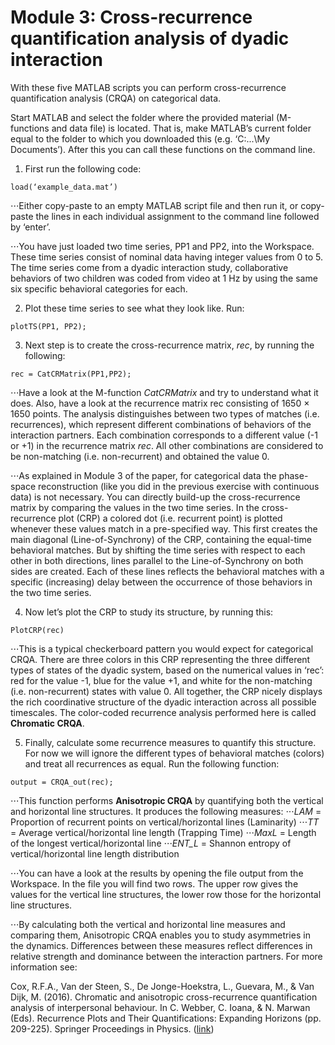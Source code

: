 # Module 3: Cross-recurrence quantification analysis of dyadic interaction

With these five MATLAB scripts you can perform cross-recurrence quantification analysis (CRQA) on categorical data. 

Start MATLAB and select the folder where the provided material (M-functions and data file) is located. That is, make MATLAB’s current folder equal to the folder to which you downloaded this (e.g. ‘C:\...\My Documents’). After this you can call these functions on the command line.

1. First run the following code: 
```
load(‘example_data.mat’)
```
⋅⋅⋅Either copy-paste to an empty MATLAB script file and then run it, or copy-paste the lines in each individual assignment to the command line followed by ‘enter’.

⋅⋅⋅You have just loaded two time series, PP1 and PP2, into the Workspace. These time series consist of nominal data having integer values from 0 to 5. The time series come from a dyadic interaction study, collaborative behaviors of two children was coded from video at 1 Hz by using the same six specific behavioral categories for each.

2. Plot these time series to see what they look like. Run:
```
plotTS(PP1, PP2);
```

3. Next step is to create the cross-recurrence matrix, *rec*, by running the following:
```
rec = CatCRMatrix(PP1,PP2);
```
⋅⋅⋅Have a look at the M-function *CatCRMatrix* and try to understand what it does. Also, have a look at the recurrence matrix rec consisting of 1650 × 1650 points. The analysis distinguishes between two types of matches (i.e. recurrences), which represent different combinations of behaviors of the interaction partners. Each combination corresponds to a different value (-1 or +1) in the recurrence matrix *rec*. All other combinations are considered to be non-matching (i.e. non-recurrent) and obtained the value 0.

⋅⋅⋅As explained in Module 3 of the paper, for categorical data the phase-space reconstruction (like you did in the previous exercise with continuous data) is not necessary. You can directly build-up the cross-recurrence matrix by comparing the values in the two time series. In the cross-recurrence plot (CRP) a colored dot (i.e. recurrent point) is plotted whenever these values match in a pre-specified way. This first creates the main diagonal (Line-of-Synchrony) of the CRP, containing the equal-time behavioral matches. But by shifting the time series with respect to each other in both directions, lines parallel to the Line-of-Synchrony on both sides are created. Each of these lines reflects the behavioral matches with a specific (increasing) delay between the occurrence of those behaviors in the two time series.

4. Now let’s plot the CRP to study its structure, by running this:
```
PlotCRP(rec)
```
⋅⋅⋅This is a typical checkerboard pattern you would expect for categorical CRQA. There are three colors in this CRP representing the three different types of states of the dyadic system, based on the numerical values in ‘rec’: red for the value -1, blue for the value +1, and white for the non-matching (i.e. non-recurrent) states with value 0. All together, the CRP nicely displays the rich coordinative structure of the dyadic interaction across all possible timescales. The color-coded recurrence analysis performed here is called **Chromatic CRQA**.

5. Finally, calculate some recurrence measures to quantify this structure. For now we will ignore the different types of behavioral matches (colors) and treat all recurrences as equal. Run the following function:
```
output = CRQA_out(rec);
```
⋅⋅⋅This function performs **Anisotropic CRQA** by quantifying both the vertical and horizontal line structures. It produces the following measures:
⋅⋅⋅*LAM* = Proportion of recurrent points on vertical/horizontal lines (Laminarity)
⋅⋅⋅*TT* = Average vertical/horizontal line length (Trapping Time)
⋅⋅⋅*MaxL* = Length of the longest vertical/horizontal line
⋅⋅⋅*ENT_L* = Shannon entropy of vertical/horizontal line length distribution

⋅⋅⋅You can have a look at the results by opening the file output from the Workspace. In the file you will find two rows. The upper row gives the values for the vertical line structures, the lower row those for the horizontal line structures.

⋅⋅⋅By calculating both the vertical and horizontal line measures and comparing them, Anisotropic CRQA enables you to study asymmetries in the dynamics. Differences between these measures reflect differences in relative strength and dominance between the interaction partners. For more information see:

Cox, R.F.A., Van der Steen, S., De Jonge-Hoekstra, L., Guevara, M., & Van Dijk, M. (2016). Chromatic and anisotropic cross-recurrence quantification analysis of interpersonal behaviour. In C. Webber, C. Ioana, & N. Marwan (Eds). Recurrence Plots and Their Quantifications: Expanding Horizons (pp. 209-225). Springer Proceedings in Physics. ([link](https://www.researchgate.net/publication/299511690_Chromatic_and_Anisotropic_Cross-Recurrence_Quantification_Analysis_of_Interpersonal_Behavior))